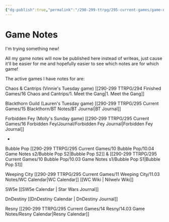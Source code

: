 ```yaml
---
{"dg-publish":true,"permalink":"/290-299-ttrpg/295-current-games/game-notes-site/","tags":"gardenEntry","dgHomeLink":true,"dgPassFrontmatter":false,"dgShowBacklinks":true,"dgShowLocalGraph":false,"dgShowInlineTitle":true}
---
```



# Game Notes


I'm trying something new!

All my game notes will now be published here instead of writeas, just cause it'll be easier for me and hopefully easier to see which notes are for which game!

The active games I have notes for are:

Chaos & Cantrips (Vinnie's Tuesday game)
[[290-299 TTRPG/294 Finished Games/16 Chaos and Cantrips/1. Meet the Gang|1. Meet the Gang]] 

Blackthorn Guild (Lauren's Tuesday game)
[[290-299 TTRPG/295 Current Games/15 Blackthorn/BT Notes/BT Journal|BT Journal]] 

Forbidden Fey (Molly's Sunday game)
[[290-299 TTRPG/295 Current Games/16 Forbidden Fey/Journal/Forbidden Fey Journal|Forbidden Fey Journal]] 

-

Bubble Pop 
[[290-299 TTRPG/295 Current Games/10 Bubble Pop/10.04 Game Notes s2/Bubble Pop S2|Bubble Pop S2]] & [[290-299 TTRPG/295 Current Games/10 Bubble Pop/10.03 Game Notes s1/Bubble Pop S1|Bubble Pop S1]]

Weeping City 
[[290-299 TTRPG/295 Current Games/11 Weeping City/11.03 Notes/WC Calendar|WC Calendar]]
[[WC Wiki | Nilwelv Wiki]]

SW5e 
[[SW5e Calendar | Star Wars Journal]]

DnDestiny 
[[DnDestiny Calendar | DnDestiny Journal]]

Resny 
[[290-299 TTRPG/295 Current Games/14 Resny/14.03 Game Notes/Resny Calendar|Resny Calendar]]


